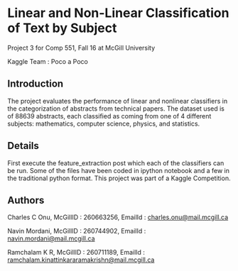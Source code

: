# Linear and Non-Linear Classification of Text by Subject

Project 3 for Comp 551, Fall 16 at McGill University

Kaggle Team : Poco a Poco


## Introduction

The project evaluates the performance of linear and nonlinear classifiers in the categorization of abstracts from technical papers.
The dataset used is of 88639 abstracts, each classified as coming from one of 4 different subjects: mathematics, computer science, physics, and
statistics. 

## Details

First execute the feature_extraction post which each of the classifiers can be run. Some of the files have been coded in ipython notebook
and a few in the traditional python format. This project was part of a Kaggle Competition.

## Authors

Charles C Onu, McGillID : 260663256, EmailId : charles.onu@mail.mcgill.ca

Navin Mordani, McGillID : 260744902, EmailId : navin.mordani@mail.mcgill.ca

Ramchalam K R, McGillID : 260711189, EmailId : ramchalam.kinattinkararamakrishn@mail.mcgill.ca


